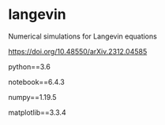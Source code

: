 # langevin
Numerical simulations for Langevin equations

https://doi.org/10.48550/arXiv.2312.04585

python==3.6

notebook==6.4.3

numpy==1.19.5

matplotlib==3.3.4
